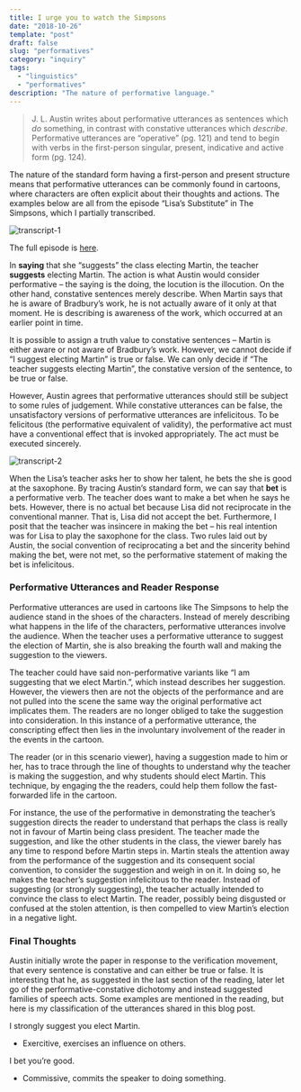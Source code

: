 ```yaml
---
title: I urge you to watch the Simpsons
date: "2018-10-26"
template: "post"
draft: false
slug: "performatives"
category: "inquiry"
tags:
  - "linguistics"
  - "performatives"
description: "The nature of performative language."
---
```

> J. L. Austin writes about performative utterances as sentences which <em>do </em>something, in contrast with constative utterances which <em>describe</em>. Performative utterances are “operative” (pg. 121) and tend to begin with verbs in the first-person singular, present, indicative and active form (pg. 124).</li>

The nature of the standard form having a first-person and present structure means that performative utterances can be commonly found in cartoons, where characters are often explicit about their thoughts and actions. The examples below are all from the episode “Lisa’s Substitute” in The Simpsons, which I partially transcribed.

![transcript-1](/media/performative-transcript-1.png)

The full episode is [here](https://www.youtube.com/watch?v=R0nz43dbHJM).

In __saying__ that she “suggests” the class electing Martin, the teacher __suggests__ electing Martin. The action is what Austin would consider performative – the saying is the doing, the locution is the illocution. On the other hand, constative sentences merely describe. When Martin says that he is aware of Bradbury’s work, he is not actually aware of it only at that moment. He is describing is awareness of the work, which occurred at an earlier point in time.

It is possible to assign a truth value to constative sentences – Martin is either aware or not aware of Bradbury’s work. However, we cannot decide if “I suggest electing Martin” is true or false. We can only decide if “The teacher suggests electing Martin”, the constative version of the sentence, to be true or false.

However, Austin agrees that performative utterances should still be subject to some rules of judgement. While constative utterances can be false, the unsatisfactory versions of performative utterances are infelicitous. To be felicitous (the performative equivalent of validity), the performative act must have a conventional effect that is invoked appropriately. The act must be executed sincerely.

![transcript-2](/media/performative-transcript-2.png)

When the Lisa’s teacher asks her to show her talent, he bets the she is good at the saxophone. By tracing Austin’s standard form, we can say that __bet__ is a performative verb. The teacher does want to make a bet when he says he bets. However, there is no actual bet because Lisa did not reciprocate in the conventional manner. That is, Lisa did not accept the bet. Furthermore, I posit that the teacher was insincere in making the bet – his real intention was for Lisa to play the saxophone for the class. Two rules laid out by Austin, the social convention of reciprocating a bet and the sincerity behind making the bet, were not met, so the performative statement of making the bet is infelicitous.

### Performative Utterances and Reader Response

Performative utterances are used in cartoons like The Simpsons to help the audience stand in the shoes of the characters. Instead of merely describing what happens in the life of the characters, performative utterances involve the audience. When the teacher uses a performative utterance to suggest the election of Martin, she is also breaking the fourth wall and making the suggestion to the viewers.

The teacher could have said non-performative variants like “I am suggesting that we elect Martin.”, which instead describes her suggestion. However, the viewers then are not the objects of the performance and are not pulled into the scene the same way the original performative act implicates them. The readers are no longer obliged to take the suggestion into consideration. In this instance of a performative utterance, the conscripting effect then lies in the involuntary involvement of the reader in the events in the cartoon.

The reader (or in this scenario viewer), having a suggestion made to him or her, has to trace through the line of thoughts to understand why the teacher is making the suggestion, and why students should elect Martin. This technique, by engaging the the readers, could help them follow the fast-forwarded life in the cartoon.

For instance, the use of the performative in demonstrating the teacher’s suggestion directs the reader to understand that perhaps the class is really not in favour of Martin being class president. The teacher made the suggestion, and like the other students in the class, the viewer barely has any time to respond before Martin steps in. Martin steals the attention away from the performance of the suggestion and its consequent social convention, to consider the suggestion and weigh in on it. In doing so, he makes the teacher’s suggestion infelicitous to the reader. Instead of suggesting (or strongly suggesting), the teacher actually intended to convince the class to elect Martin. The reader, possibly being disgusted or confused at the stolen attention, is then compelled to view Martin’s election in a negative light.

### Final Thoughts

Austin initially wrote the paper in response to the verification movement, that every sentence is constative and can either be true or false. It is interesting that he, as suggested in the last section of the reading, later let go of the performative-constative dichotomy and instead suggested families of speech acts. Some examples are mentioned in the reading, but here is my classification of the utterances shared in this blog post.

I strongly suggest you elect Martin.
- Exercitive, exercises an influence on others.

I bet you’re good.
- Commissive, commits the speaker to doing something.
